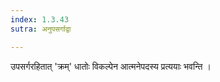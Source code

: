 ```yaml
---
index: 1.3.43
sutra: अनुपसर्गाद्वा

---
```

उपसर्गरहितात् 'क्रम्' धातोः विकल्पेन आत्मनेपदस्य प्रत्ययाः भवन्ति । 